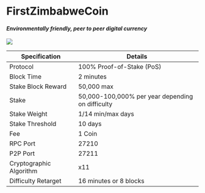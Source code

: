 <h1>FirstZimbabweCoin</h1>
<h4><i>Environmentally friendly, peer to peer digital currency</i></h4>
<img src="http://s29.postimg.org/apqxr0es7/scroog.jpg" />

| Specification  | Details |
| ------------- | ------------- |
| Protocol  | 100% Proof-of-Stake (PoS)  |
| Block Time  | 2 minutes |
| Stake Block Reward  | 50,000 max  |
| Stake  | 50,000-100,000% per year depending on difficulty  |
| Stake Weight | 1/14 min/max days |
| Stake Threshold | 10 days |
| Fee | 1 Coin |
| RPC Port  | 27210  |
| P2P Port | 27211 |
| Cryptographic Algorithm  | x11  |
| Difficulty Retarget  | 16 minutes or 8 blocks |
